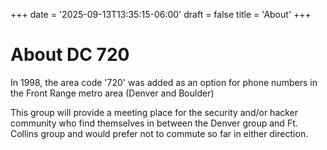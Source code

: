 +++
date = '2025-09-13T13:35:15-06:00'
draft = false
title = 'About'
+++

# About DC 720

In 1998, the area code '720' was added as an option for phone numbers in the Front Range metro area (Denver and Boulder)

This group will provide a meeting place for the security and/or hacker community who find themselves in between the Denver group and Ft. Collins group and would prefer not to commute so far in either direction.
